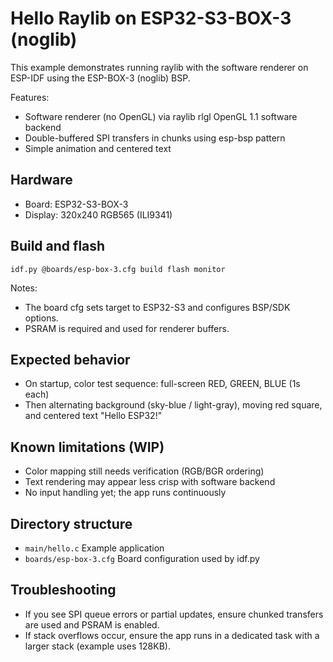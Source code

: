# Hello Raylib on ESP32-S3-BOX-3 (noglib)

This example demonstrates running raylib with the software renderer on ESP-IDF using the ESP-BOX-3 (noglib) BSP.

Features:
- Software renderer (no OpenGL) via raylib rlgl OpenGL 1.1 software backend
- Double-buffered SPI transfers in chunks using esp-bsp pattern
- Simple animation and centered text

## Hardware
- Board: ESP32-S3-BOX-3
- Display: 320x240 RGB565 (ILI9341)

## Build and flash
```
idf.py @boards/esp-box-3.cfg build flash monitor
```
Notes:
- The board cfg sets target to ESP32-S3 and configures BSP/SDK options.
- PSRAM is required and used for renderer buffers.

## Expected behavior
- On startup, color test sequence: full-screen RED, GREEN, BLUE (1s each)
- Then alternating background (sky-blue / light-gray), moving red square, and centered text "Hello ESP32!"

## Known limitations (WIP)
- Color mapping still needs verification (RGB/BGR ordering)
- Text rendering may appear less crisp with software backend
- No input handling yet; the app runs continuously

## Directory structure
- `main/hello.c` Example application
- `boards/esp-box-3.cfg` Board configuration used by idf.py

## Troubleshooting
- If you see SPI queue errors or partial updates, ensure chunked transfers are used and PSRAM is enabled.
- If stack overflows occur, ensure the app runs in a dedicated task with a larger stack (example uses 128KB).
